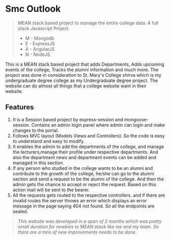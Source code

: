 # **Smc Outlook** 

>  MEAN stack based project to manage the entire college data.
>  A full stack Javascript Project.
> - M - Mongodb 
> - E   - ExpressJS 
> - A - AngularJS 
> - N - NodeJS

This is a MEAN stack based project that adds Departments, Adds upcoming events of the college, Tracks the alumni information and much more. The project was done in consideration to St. Mary's College shirva which is my undergraduate degree college as my Undergraduate degree project. The website can do almost all things that a college website want in their website.
## Features
 1. It is a Session based project by express-session and mongoose-session. Contains an admin login panel where admin can login and make changes to the portal.
 2. Follows MVC layout (Models Views and Controllers). So the code is easy to understand and easy to modify. 
 3. It enables the admin to add the departments of the college, and manage the lecturers,manage their profile under respective departments. And also the department news and department events can be added and managed in this section. 
 4. If any person who studied in the college wants to be an alumni and contribute to the growth of the college, he/she can go to the alumni section and send a request to be the alumni of the college. And then the admin gets the chance to accept or reject the request. Based on this action mail will be sent to the bearer.
 5. All the requests gets routed to the respective controllers. and if there are invalid routes the server throws an error which displays an error message in the page saying 404 not found. So all the endpoints are sealed.


> *This website was developed in a span of 2 months which was pretty small duration for newbies to MEAN stack like me and my team. So there
> are a tons of new improvements needs to be done.*
